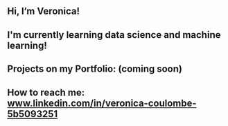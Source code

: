 ## Hi, I’m Veronica!

## I'm currently learning data science and machine learning!

## Projects on my Portfolio: (coming soon)

## How to reach me: www.linkedin.com/in/veronica-coulombe-5b5093251 
